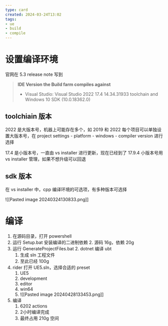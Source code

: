 ```yaml
---
type: card
created: 2024-03-24T13:02
tags:
- ue
- build
- compile
---
```


# 设置编译环境

官网在 5.3 release note 写到

> **IDE Version the Build farm compiles against**
> - Visual Studio: Visual Studio 2022 17.4 14.34.31933 toolchain and Windows 10 SDK (10.0.18362.0)

## toolchiain 版本

2022 是大版本号，机器上可能存在多个，如 2019 和 2022
每个项目可以单独设置大版本号，在 project settings - platform - windows - compiler version 进行选择

17.4 是小版本号，一直由 vs installer 进行更新，现在已经到了 17.9.4
小版本号用 vs installer 管理，如果不想升级可以回退

## sdk 版本

在 vs installer 中，cpp 编译环境的可选项，有多种版本可选择

![[Pasted image 20240324130833.png]]
# 编译

1. 在源码目录，打开 powershell
2. 运行 Setup.bat 安装编译的二进制依赖
	2. 源码 16g，依赖 20g
3. 运行 GenerateProjectFiles.bat
	2. dotnet 编译 ubt
	1. 生成 sln 工程文件
	2. 至此已经 100g
4. rider 打开 UE5.sln，选择合适的 preset
	1. UE5
	2. development
	3. editor
	4. win64
	5. ![[Pasted image 20240428133453.png]]
5. 编译
	1. 6202 actions
	2. 2小时编译完成
	3. 最终占用 210g 空间